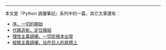 
***

本文是『Python 調優筆記』系列中的一篇，其它文章還有：

- [序，一切的開始](https://conanblog.me/blog/python/optimization/serial/programming/2012/07/23/python-optimization-1/ "Python 調優筆記·序")
- [代碼造影，定位癥結](https://conanblog.me/blog/optimization/programming/python/serial/2012/07/25/python-optimization-2-profiling/ " Python 調優筆記·代碼造影")
- [理性主義調優，一切從根本出發](https://conanblog.me/blog/python/optimization/serial/programming/2012/08/26/python-optimization-3-disassembling/ "Python 調優筆記·理性主義調優")
- [經驗主義調優，站在巨人的肩膀上](https://conanblog.me/blog/python/optimization/serial/programming/2012/08/26/python-optimization-4-high-performance-python-general-coding-tips/ "Python 調優筆記·經驗主義調優")
